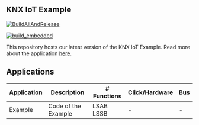 ## KNX IoT Example

[![BuildAllAndRelease](https://github.com/Cascoda/knx_iot_example/actions/workflows/build_all_and_release.yml/badge.svg)](https://github.com/Cascoda/knx_iot_example/actions/workflows/build_all_and_release.yml)

[![build_embedded](https://github.com/Cascoda/knx_iot_example/actions/workflows/build_embedded.yml/badge.svg)](https://github.com/Cascoda/knx_iot_example/actions/workflows/build_embedded.yml)

This repository hosts our latest version of the KNX IoT Example. Read more about the application [here](/EXAMPLE/readme.md).


## Applications

| Application  | Description | # Functions | Click/Hardware | Bus |
|--------------| ------------| ---------- | ------| ----|
| Example      | Code of the Example   | LSAB LSSB | - | - |
